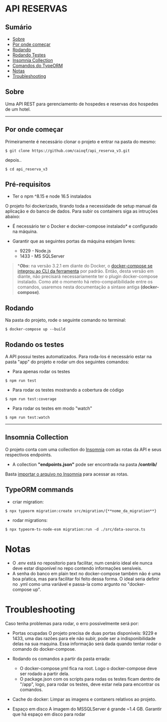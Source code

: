 # API RESERVAS


## Sumário

- [Sobre](#sobre)
- [Por onde começar](#por-onde-começar)
- [Rodando](#rodando)
- [Rodando Testes](#rodando-testes)
- [Insomnia Collection](#insomnia-collection)
- [Comandos do TypeORM](#typeorm-commands)
- [Notas](#notas)
- [Troubleshooting](#troubleshooting)

## Sobre

Uma API REST para gerenciamento de hospedes e reservas dos hospedes de um hotel.

---


## Por onde começar

Primeiramente é necessário clonar o projeto e entrar na pasta do mesmo:

````
$ git clone https://github.com/caioqf/api_reserva_v3.git
````
depois..
````
$ cd api_reserva_v3
````

## Pré-requisitos

- Ter o npm ^8.15 e node 16.5 instalados 

O projeto foi dockerizado, tirando toda a necessidade de setup manual da aplicação e do banco de dados. Para subir os containers siga as intruções abaixo:
- É necessário ter o Docker e docker-compose instalado* e configurado na máquina.

- Garantir que as seguintes portas da máquina estejam livres:
  - 9229 - Node.js
  - 1433 - MS SQLServer

> ***_Obs_:** na versão 3.2.1 em diante do Docker, o [docker-compose se integrou ao CLI da ferramenta](https://docs.docker.com/compose/#compose-v2-and-the-new-docker-compose-command) por padrão. Então, desta versão em diante, não precisará necessariamente ter o plugin docker-compose instalado. 
Como até o momento há retro-compatibilidade entre os comandos, usaremos nesta documentação a sintaxe antiga **(docker-compose)**.


## Rodando
Na pasta do projeto, rode o seguinte comando no terminal:
````
$ docker-compose up --build
````


## Rodando os testes

A API possui testes automatizados. Para roda-los é necessário estar na pasta "app" do projeto e rodar um dos seguintes comandos:


- Para apenas rodar os testes
````
$ npm run test
````

- Para rodar os testes mostrando a cobertura de código
````
$ npm run test:coverage
````
- Para rodar os testes em modo "watch"
````
$ npm run test:watch
````

___

## Insomnia Collection

O projeto conta com uma collection do [Insomnia](https://docs.insomnia.rest/) com as rotas da API e seus respectivos endpoints.
- A collection **"endpoints.json"** pode ser encontrada na pasta **/contrib/**

Basta [importar o arquivo no Insomnia](https://docs.insomnia.rest/insomnia/import-export-data#import-data) para acessar as rotas.

## TypeORM commands

- criar migration:
````
$ npx typeorm migration:create src/migration/{**nome_da_migration**}
````

- rodar migrations:
````
$ npx typeorm-ts-node-esm migration:run -d ./src/data-source.ts 
````

# Notas

- O .env está no repositorio para facilitar, num cenário ideal ele nunca deve estar disponível no repo contendo informações sensíveis.
- A senha do banco em plain text no docker-compose também não é uma boa pŕatica, mas para facilitar foi feito dessa forma. O ideal seria definir no .yml como uma variável e passa-la como argunto no "docker-compose up".

# Troubleshooting

Caso tenha problemas para rodar, o erro possivelmente será por:

- Portas ocupadas
O projeto precisa de duas portas disponíveis: 9229 e 1433, uma das razões para ele não subir, pode ser a indisponibilidade delas na sua maquina. Essa informação será dada quando tentar rodar o comando do docker-compose.

- Rodando os comandos a partir da pasta errada:
  - O docker-compose.yml fica na root. Logo o docker-compose deve ser rodado a partir dela.
  - O package.json com os scripts para rodas os testes ficam dentro de "/app", logo, para rodar os testes, deve estar nela para encontrar os comandos.

- Cache do docker:
Limpar as imagens e contaners relativos ao projeto.

- Espaço em disco
A imagem do MSSQLServer é grande ~1.4 GB. Garantir que há espaço em disco para rodar

